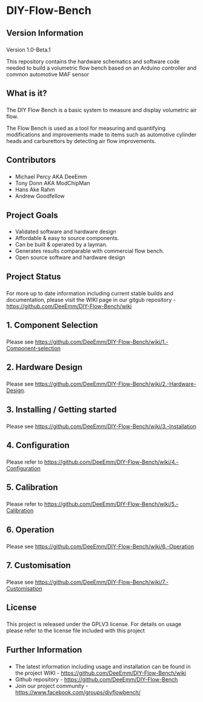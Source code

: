 # DIY-Flow-Bench

## Version Information
###

Version 1.0-Beta.1

This repository contains the hardware schematics and software code needed to build a volumetric flow bench based on an Arduino controller and common automotive MAF sensor



## What is it?
###

The DIY Flow Bench is a basic system to measure and display volumetric air flow.

The Flow Bench is used as a tool for measuring and quantifying modifications and improvements made to items such as automotive cylinder heads and carburettors by detecting air flow improvements.



## Contributors
###

- Michael Percy AKA DeeEmm
- Tony Donn AKA ModChipMan
- Hans Ake Rahm
- Andrew Goodfellow



## Project Goals
###
- Validated software and hardware design
- Affordable & easy to source components.
- Can be built & operated by a layman.
- Generates results comparable with commercial flow bench.
- Open source software and hardware design



## Project Status
###

For more up to date information including current stable builds and documentation, please visit the WIKI page in our gitgub repository - https://github.com/DeeEmm/DIY-Flow-Bench/wiki



## 1. Component Selection
###

Please see https://github.com/DeeEmm/DIY-Flow-Bench/wiki/1.-Component-selection


## 2. Hardware Design
###

Please see https://github.com/DeeEmm/DIY-Flow-Bench/wiki/2.-Hardware-Design.


## 3. Installing / Getting started
###

Please see https://github.com/DeeEmm/DIY-Flow-Bench/wiki/3.-Installation



## 4. Configuration
###

Please refer to https://github.com/DeeEmm/DIY-Flow-Bench/wiki/4.-Configuration


## 5. Calibration
###

Please refer to https://github.com/DeeEmm/DIY-Flow-Bench/wiki/5.-Calibration

## 6. Operation
###

Please see https://github.com/DeeEmm/DIY-Flow-Bench/wiki/6.-Operation

## 7. Customisation
###

Please see https://github.com/DeeEmm/DIY-Flow-Bench/wiki/7.-Customisation



## License
###

This project is released under the GPLV3 license. For details on usage please refer to the license file included with this project



## Further Information
###

- The latest information including usage and installation can be found in the project WIKI - https://github.com/DeeEmm/DIY-Flow-Bench/wiki
- Github repository - https://github.com/DeeEmm/DIY-Flow-Bench
- Join our project community - https://www.facebook.com/groups/diyflowbench/ 
